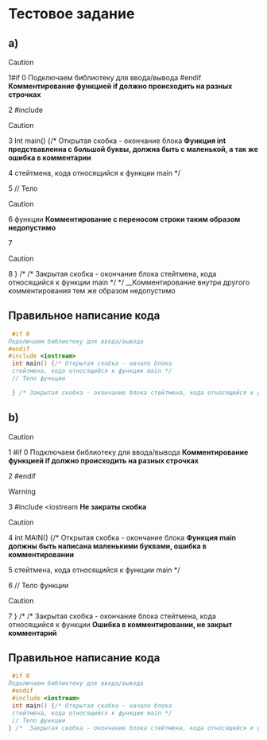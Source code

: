 # Тестовое задание

## a)

>[!CAUTION]
>1#if 0 Подключаем библиотеку для ввода/вывода #endif __Комментирование функцией if должно происходить на разных строчках__


2 #include <iostream>
> [!CAUTION] 
>3 Int main() {/* Открытая скобка - окончание блока  __Функция int предствавленна с большой буквы, должна быть с маленькой, а так же ошибка в комментарии__

4 стейтмена, кода относящийся к функции main */

5 // Тело
> [!CAUTION] 
> 6 функции __Комментирование с переносом строки таким образом недопустимо__

7
> [!CAUTION]
>8 } /* /* Закрытая скобка - окончание блока стейтмена, кода относящийся к функции main */ */ __Комментирование внутри другого комментирования тем же образом недопустимо

## Правильное написание кода
``` cpp
 #if 0
Подключаем библиотеку для ввода/вывода
#endif
#include <iostream>
 int main() {/* Открытая скобка - начало блока
 стейтмена, кода относящийся к функции main */
 // Тело функции

 } /* Закрытая скобка - окончание блока стейтмена, кода относящийся к функции main */
```

## b)
> [!CAUTION]
> 1 #if 0 Подключаем библиотеку для ввода/вывода __Комментирование функцией if должно происходить на разных строчках__

2 #endif
> [!WARNING]
>3 #include <iostream __Не закраты скобка__

> [!CAUTION]
>4 int MAIN() {/* Открытая скобка - окончание блока  __Функция main должны быть написана маленькими буквами, ошибка в комментировании__

5 стейтмена, кода относящийся к функции main */

6 // Тело функции

> [!CAUTION]
> 7 } /* /* Закрытая скобка - окончание блока стейтмена, кода относящийся к функции  __Ошибка в комментировании, не закрыт комментарий__

 ## Правильное написание кода
``` cpp
 #if 0
Подключаем библиотеку для ввода/вывода
 #endif
 #include <iostream>
 int main() {/* Открытая скобка - начало блока
 стейтмена, кода относящийся к функции main */
 // Тело функции
} /*  Закрытая скобка - окончание блока стейтмена, кода относящийся к функции */

```
